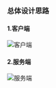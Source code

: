 ### 总体设计思路
#### 1.客户端
![客户端](https://img-blog.csdnimg.cn/20210621150115231.png?x-oss-process=image/watermark,type_ZmFuZ3poZW5naGVpdGk,shadow_10,text_aHR0cHM6Ly9ibG9nLmNzZG4ubmV0L3FxXzUzNTgxMTg4,size_16,color_FFFFFF,t_70)
#### 2.服务端
![服务端](https://img-blog.csdnimg.cn/20210621150127550.png?x-oss-process=image/watermark,type_ZmFuZ3poZW5naGVpdGk,shadow_10,text_aHR0cHM6Ly9ibG9nLmNzZG4ubmV0L3FxXzUzNTgxMTg4,size_16,color_FFFFFF,t_70)
